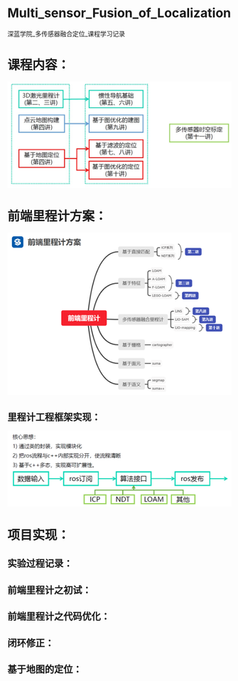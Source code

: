 # Multi_sensor_Fusion_of_Localization
深蓝学院_多传感器融合定位_课程学习记录

# 课程内容：
![image](https://github.com/ZW628/Multi_sensor_Fusion_of_Localization/blob/main/%E8%AF%BE%E7%A8%8B%E5%86%85%E5%AE%B9.jpg)

# 前端里程计方案：
![image](https://github.com/ZW628/Multi_sensor_Fusion_of_Localization/blob/main/%E5%89%8D%E7%AB%AF%E9%87%8C%E7%A8%8B%E8%AE%A1%E6%96%B9%E6%A1%88.png)

## 里程计工程框架实现：
![image](https://github.com/ZW628/Multi_sensor_Fusion_of_Localization/blob/main/%E9%87%8C%E7%A8%8B%E8%AE%A1%E5%B7%A5%E7%A8%8B%E6%A1%86%E6%9E%B6%E5%AE%9E%E7%8E%B0.png)

# 项目实现：

## 实验过程记录：

## 前端里程计之初试：

## 前端里程计之代码优化：

## 闭环修正：

## 基于地图的定位：
